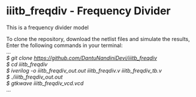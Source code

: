 # iiitb_freqdiv - Frequency Divider
This is a frequency divider model

To clone the repository, download the netlist files and simulate the results, Enter the following commands in your terminal: <br />
...<br />
*$ git clone https://github.com/DantuNandiniDevi/iiitb_freqdiv <br />
 $ cd iiitb_freqdiv <br />
 $ iverilog -o iiitb_freqdiv_out.out iiitb_freqdiv.v iiitb_freqdiv_tb.v <br />
 $ ./iiitb_freqdiv_out.out <br />
 $ gtkwave iiitb_freqdiv_vcd.vcd <br />*
...<br />
